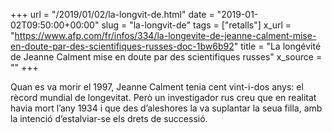 +++
url = "/2019/01/02/la-longvit-de.html"
date = "2019-01-02T09:50:00+00:00"
slug = "la-longvit-de"
tags = ["retalls"]
x_url = "https://www.afp.com/fr/infos/334/la-longevite-de-jeanne-calment-mise-en-doute-par-des-scientifiques-russes-doc-1bw6b92"
title = "La longévité de Jeanne Calment mise en doute par des scientifiques russes"
x_source = ""
+++


Quan es va morir el 1997, Jeanne Calment tenia cent vint-i-dos anys: el rècord mundial de longevitat. Però un investigador rus creu que en realitat havia mort l’any 1934 i que des d’aleshores la va suplantar la seua filla, amb la intenció d’estalviar-se els drets de successió.
